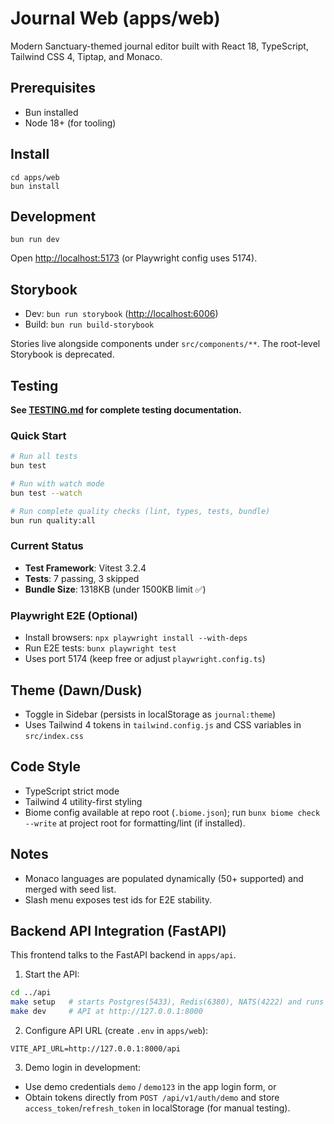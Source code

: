 # Journal Web (apps/web)

Modern Sanctuary-themed journal editor built with React 18, TypeScript, Tailwind CSS 4, Tiptap, and Monaco.

## Prerequisites

- Bun installed
- Node 18+ (for tooling)

## Install

```
cd apps/web
bun install
```

## Development

```
bun run dev
```

Open <http://localhost:5173> (or Playwright config uses 5174).

## Storybook

- Dev: `bun run storybook` (<http://localhost:6006>)
- Build: `bun run build-storybook`

Stories live alongside components under `src/components/**`. The root-level Storybook is deprecated.

## Testing

**See [TESTING.md](TESTING.md) for complete testing documentation.**

### Quick Start

```bash
# Run all tests
bun test

# Run with watch mode
bun test --watch

# Run complete quality checks (lint, types, tests, bundle)
bun run quality:all
```

### Current Status

- **Test Framework**: Vitest 3.2.4
- **Tests**: 7 passing, 3 skipped
- **Bundle Size**: 1318KB (under 1500KB limit ✅)

### Playwright E2E (Optional)

- Install browsers: `npx playwright install --with-deps`
- Run E2E tests: `bunx playwright test`
- Uses port 5174 (keep free or adjust `playwright.config.ts`)

## Theme (Dawn/Dusk)

- Toggle in Sidebar (persists in localStorage as `journal:theme`)
- Uses Tailwind 4 tokens in `tailwind.config.js` and CSS variables in `src/index.css`

## Code Style

- TypeScript strict mode
- Tailwind 4 utility-first styling
- Biome config available at repo root (`.biome.json`); run `bunx biome check --write` at project root for formatting/lint (if installed).

## Notes

- Monaco languages are populated dynamically (50+ supported) and merged with seed list.
- Slash menu exposes test ids for E2E stability.

## Backend API Integration (FastAPI)

This frontend talks to the FastAPI backend in `apps/api`.

1. Start the API:

```bash
cd ../api
make setup   # starts Postgres(5433), Redis(6380), NATS(4222) and runs migrations
make dev     # API at http://127.0.0.1:8000
```

2. Configure API URL (create `.env` in `apps/web`):

```env
VITE_API_URL=http://127.0.0.1:8000/api
```

3. Demo login in development:

- Use demo credentials `demo` / `demo123` in the app login form, or
- Obtain tokens directly from `POST /api/v1/auth/demo` and store `access_token`/`refresh_token` in localStorage (for manual testing).
